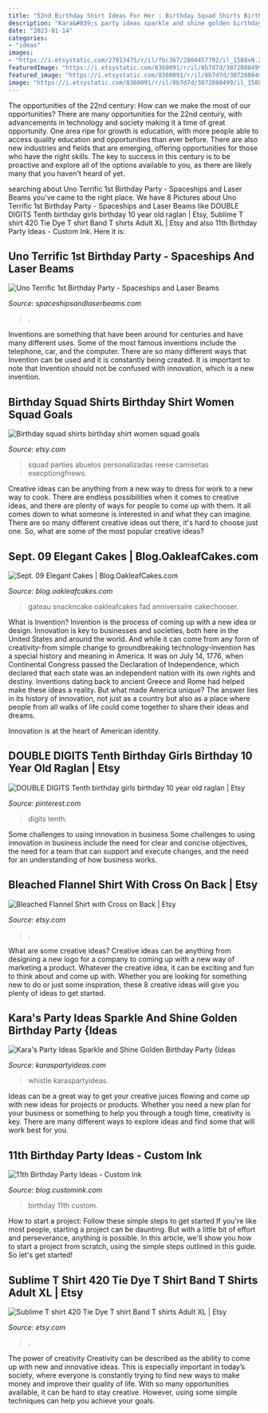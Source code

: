 ```yaml
---
title: "52nd Birthday Shirt Ideas For Her : Birthday Squad Shirts Birthday Shirt Women Squad Goals"
description: "Kara&#039;s party ideas sparkle and shine golden birthday party {ideas"
date: "2023-01-14"
categories:
- "ideas"
images:
- "https://i.etsystatic.com/27013475/r/il/fbc367/2804457702/il_1588xN.2804457702_k43d.jpg"
featuredImage: "https://i.etsystatic.com/8360091/r/il/8b7d7d/3072088499/il_1588xN.3072088499_9b03.jpg"
featured_image: "https://i.etsystatic.com/8360091/r/il/8b7d7d/3072088499/il_1588xN.3072088499_9b03.jpg"
image: "https://i.etsystatic.com/8360091/r/il/8b7d7d/3072088499/il_1588xN.3072088499_9b03.jpg"
---
```



The opportunities of the 22nd century: How can we make the most of our opportunities?
There are many opportunities for the 22nd century, with advancements in technology and society making it a time of great opportunity. One area ripe for growth is education, with more people able to access quality education and opportunities than ever before. There are also new industries and fields that are emerging, offering opportunities for those who have the right skills. The key to success in this century is to be proactive and explore all of the options available to you, as there are likely many that you haven't heard of yet.

	

		
searching about Uno Terrific 1st Birthday Party - Spaceships and Laser Beams you've came to the right place. We have 8 Pictures about Uno Terrific 1st Birthday Party - Spaceships and Laser Beams like DOUBLE DIGITS Tenth birthday girls birthday 10 year old raglan | Etsy, Sublime T shirt 420 Tie Dye T shirt Band T shirts Adult XL | Etsy and also 11th Birthday Party Ideas - Custom Ink. Here it is:
		
    
## Uno Terrific 1st Birthday Party - Spaceships And Laser Beams

<img loading=lazy src="https://spaceshipsandlaserbeams.com/wp-content/uploads/2015/09/uno-birthday-party-ideas.jpg" onerror="this.onerror=null;this.src='https://tse1.mm.bing.net/th?id=OIP.hqK4rGpqvacX6IB3VZCt7gHaLH&amp;pid=15.1';" alt="Uno Terrific 1st Birthday Party - Spaceships and Laser Beams">

_Source: spaceshipsandlaserbeams.com_

>. 

	

Inventions are something that have been around for centuries and have many different uses. Some of the most famous inventions include the telephone, car, and the computer. There are so many different ways that Invention can be used and it is constantly being created. It is important to note that Invention should not be confused with innovation, which is a new invention.

    
## Birthday Squad Shirts Birthday Shirt Women Squad Goals

<img loading=lazy src="https://img0.etsystatic.com/182/0/15201665/il_570xN.1318929842_76xk.jpg" onerror="this.onerror=null;this.src='https://tse1.mm.bing.net/th?id=OIP.6XXNHmeHLZAn7TdWAKzkSQHaJ4&amp;pid=15.1';" alt="Birthday squad shirts birthday shirt women squad goals">

_Source: etsy.com_

>squad parties abuelos personalizadas reese camisetas execptiongfnews. 

	

Creative ideas can be anything from a new way to dress for work to a new way to cook. There are endless possibilities when it comes to creative ideas, and there are plenty of ways for people to come up with them. It all comes down to what someone is interested in and what they can imagine. There are so many different creative ideas out there, it's hard to choose just one. So, what are some of the most popular creative ideas?

    
## Sept. 09 Elegant Cakes | Blog.OakleafCakes.com

<img loading=lazy src="https://blog.oakleafcakes.com/wp-content/uploads/2009/09/Flowersbutterfly1stbdaymed.jpg" onerror="this.onerror=null;this.src='https://tse2.mm.bing.net/th?id=OIP.QWip3xvkh9byN7LoT0xKZgHaMA&amp;pid=15.1';" alt="Sept. 09 Elegant Cakes | Blog.OakleafCakes.com">

_Source: blog.oakleafcakes.com_

>gateau snackncake oakleafcakes fad anniversaire cakechooser. 

	

What is Invention?
Invention is the process of coming up with a new idea or design. Innovation is key to businesses and societies, both here in the United States and around the world. And while it can come from any form of creativity-from simple change to groundbreaking technology-invention has a special history and meaning in America.
It was on July 14, 1776, when Continental Congress passed the Declaration of Independence, which declared that each state was an independent nation with its own rights and destiny. Inventions dating back to ancient Greece and Rome had helped make these ideas a reality. But what made America unique? The answer lies in its history of innovation, not just as a country but also as a place where people from all walks of life could come together to share their ideas and dreams.

Innovation is at the heart of American identity.

    
## DOUBLE DIGITS Tenth Birthday Girls Birthday 10 Year Old Raglan | Etsy

<img loading=lazy src="https://i.pinimg.com/736x/e4/e4/46/e4e44627b03ed680b7cdc98a31f721f1.jpg" onerror="this.onerror=null;this.src='https://tse4.mm.bing.net/th?id=OIP.-WQx3r1f4HVze1nmlVHPvQHaF4&amp;pid=15.1';" alt="DOUBLE DIGITS Tenth birthday girls birthday 10 year old raglan | Etsy">

_Source: pinterest.com_

>digits tenth. 

	

Some challenges to using innovation in business
Some challenges to using innovation in business include the need for clear and concise objectives, the need for a team that can support and execute changes, and the need for an understanding of how business works.

    
## Bleached Flannel Shirt With Cross On Back | Etsy

<img loading=lazy src="https://i.etsystatic.com/27013475/r/il/fbc367/2804457702/il_1588xN.2804457702_k43d.jpg" onerror="this.onerror=null;this.src='https://tse2.mm.bing.net/th?id=OIP.V_FUVUvwTK3N0iNjYLSOxwHaJ3&amp;pid=15.1';" alt="Bleached Flannel Shirt with Cross on Back | Etsy">

_Source: etsy.com_

>. 

	

What are some creative ideas?
Creative ideas can be anything from designing a new logo for a company to coming up with a new way of marketing a product. Whatever the creative idea, it can be exciting and fun to think about and come up with. Whether you are looking for something new to do or just some inspiration, these 8 creative ideas will give you plenty of ideas to get started.

    
## Kara&#039;s Party Ideas Sparkle And Shine Golden Birthday Party {Ideas

<img loading=lazy src="https://karaspartyideas.com/wp-content/uploads/2013/12/golden-15.jpg" onerror="this.onerror=null;this.src='https://tse2.mm.bing.net/th?id=OIP.vqqt7qYTDM9brGcUmICamQHaLH&amp;pid=15.1';" alt="Kara&#039;s Party Ideas Sparkle and Shine Golden Birthday Party {Ideas">

_Source: karaspartyideas.com_

>whistle karaspartyideas. 

	

Ideas can be a great way to get your creative juices flowing and come up with new ideas for projects or products. Whether you need a new plan for your business or something to help you through a tough time, creativity is key. There are many different ways to explore ideas and find some that will work best for you.

    
## 11th Birthday Party Ideas - Custom Ink

<img loading=lazy src="http://blog.customink.com/wp-content/uploads/2016/07/11th-Birthday-Party-Ideas.jpg" onerror="this.onerror=null;this.src='https://tse3.mm.bing.net/th?id=OIP.h7g4mej0OvlhgW8lhEOALwHaJ4&amp;pid=15.1';" alt="11th Birthday Party Ideas - Custom Ink">

_Source: blog.customink.com_

>birthday 11th custom. 

	

How to start a project: Follow these simple steps to get started
If you're like most people, starting a project can be daunting. But with a little bit of effort and perseverance, anything is possible. In this article, we'll show you how to start a project from scratch, using the simple steps outlined in this guide. So let's get started!

    
## Sublime T Shirt 420 Tie Dye T Shirt Band T Shirts Adult XL | Etsy

<img loading=lazy src="https://i.etsystatic.com/8360091/r/il/8b7d7d/3072088499/il_1588xN.3072088499_9b03.jpg" onerror="this.onerror=null;this.src='https://tse1.mm.bing.net/th?id=OIP.3dVgbE_Uqhm6FC-OvCszZAHaKq&amp;pid=15.1';" alt="Sublime T shirt 420 Tie Dye T shirt Band T shirts Adult XL | Etsy">

_Source: etsy.com_

>. 

	

The power of creativity
Creativity can be described as the ability to come up with new and innovative ideas. This is especially important in today’s society, where everyone is constantly trying to find new ways to make money and improve their quality of life. With so many opportunities available, it can be hard to stay creative. However, using some simple techniques can help you achieve your goals.

